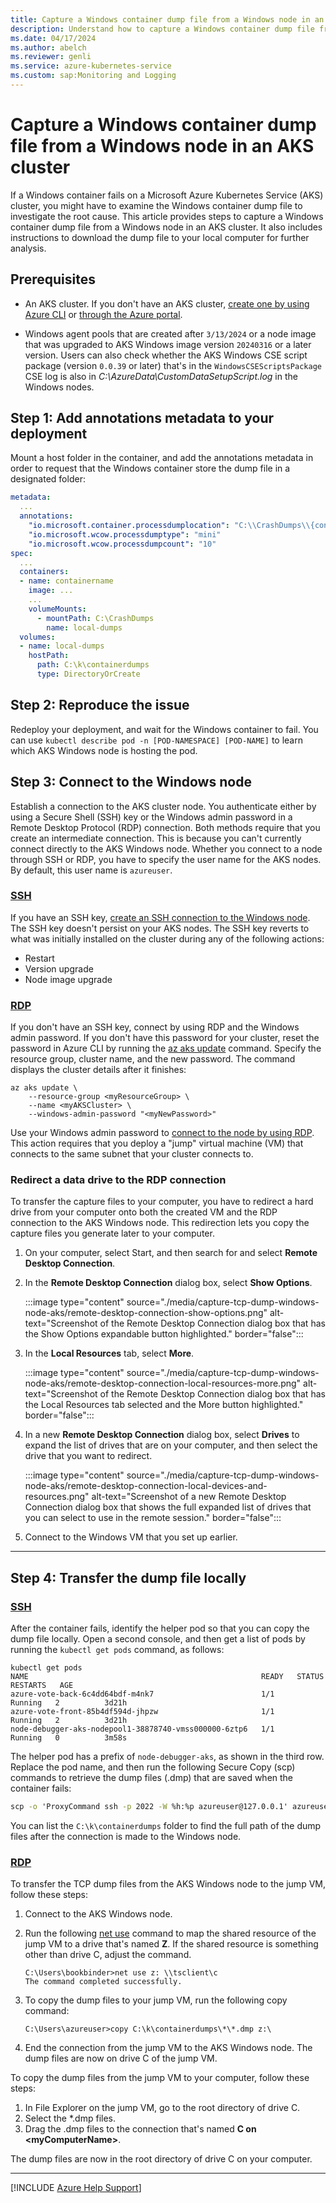 ```yaml
---
title: Capture a Windows container dump file from a Windows node in an AKS cluster
description: Understand how to capture a Windows container dump file from a Windows node within an Azure Kubernetes Service (AKS) cluster.
ms.date: 04/17/2024
ms.author: abelch
ms.reviewer: genli
ms.service: azure-kubernetes-service
ms.custom: sap:Monitoring and Logging
---
```

# Capture a Windows container dump file from a Windows node in an AKS cluster

If a Windows container fails on a Microsoft Azure Kubernetes Service (AKS) cluster, you might have to examine the Windows container dump file to investigate the root cause. This article provides steps to capture a Windows container dump file from a Windows node in an AKS cluster. It also includes instructions to download the dump file to your local computer for further analysis.

## Prerequisites

- An AKS cluster. If you don't have an AKS cluster, [create one by using Azure CLI](/azure/aks/kubernetes-walkthrough) or [through the Azure portal](/azure/aks/kubernetes-walkthrough-portal).

- Windows agent pools that are created after `3/13/2024` or a node image that was upgraded to AKS Windows image version `20240316` or a later version. Users can also check whether the AKS Windows CSE script package (version `0.0.39` or later) that's in the `WindowsCSEScriptsPackage` CSE log is also in *C:\AzureData\CustomDataSetupScript.log* in the Windows nodes.

## Step 1: Add annotations metadata to your deployment

Mount a host folder in the container, and add the annotations metadata in order to request that the Windows container store the dump file in a designated folder:

```yaml
metadata:
  ...
  annotations:
    "io.microsoft.container.processdumplocation": "C:\\CrashDumps\\{container_id}"
    "io.microsoft.wcow.processdumptype": "mini"
    "io.microsoft.wcow.processdumpcount": "10"
spec:
  ...
  containers:
  - name: containername
    image: ...
    ...
    volumeMounts:
      - mountPath: C:\CrashDumps
        name: local-dumps
  volumes:
  - name: local-dumps
    hostPath:
      path: C:\k\containerdumps
      type: DirectoryOrCreate
```

## Step 2: Reproduce the issue

Redeploy your deployment, and wait for the Windows container to fail. You can use `kubectl describe pod -n [POD-NAMESPACE] [POD-NAME]` to learn which AKS Windows node is hosting the pod.

## Step 3: Connect to the Windows node

Establish a connection to the AKS cluster node. You authenticate either by using a Secure Shell (SSH) key or the Windows admin password in a Remote Desktop Protocol (RDP) connection. Both methods require that you create an intermediate connection. This is because you can't currently connect directly to the AKS Windows node. Whether you connect to a node through SSH or RDP, you have to specify the user name for the AKS nodes. By default, this user name is `azureuser`.

### [SSH](#tab/ssh)

If you have an SSH key, [create an SSH connection to the Windows node](/azure/aks/ssh#create-the-ssh-connection-to-a-windows-node). The SSH key doesn't persist on your AKS nodes. The SSH key reverts to what was initially installed on the cluster during any of the following actions:

- Restart
- Version upgrade
- Node image upgrade

### [RDP](#tab/rdp)

If you don't have an SSH key, connect by using RDP and the Windows admin password. If you don't have this password for your cluster, reset the password in Azure CLI by running the [az aks update](/cli/azure/aks#az-aks-update) command. Specify the resource group, cluster name, and the new password. The command displays the cluster details after it finishes:

```azurecli-interactivel
az aks update \
    --resource-group <myResourceGroup> \
    --name <myAKSCluster> \
    --windows-admin-password "<myNewPassword>"
```

Use your Windows admin password to [connect to the node by using RDP](/azure/aks/rdp). This action requires that you deploy a "jump" virtual machine (VM) that connects to the same subnet that your cluster connects to.

### Redirect a data drive to the RDP connection

To transfer the capture files to your computer, you have to redirect a hard drive from your computer onto both the created VM and the RDP connection to the AKS Windows node. This redirection lets you copy the capture files you generate later to your computer.

1. On your computer, select Start, and then search for and select **Remote Desktop Connection**.

1. In the **Remote Desktop Connection** dialog box, select **Show Options**.

    :::image type="content" source="./media/capture-tcp-dump-windows-node-aks/remote-desktop-connection-show-options.png" alt-text="Screenshot of the Remote Desktop Connection dialog box that has the Show Options expandable button highlighted." border="false":::
1. In the **Local Resources** tab, select **More**.

    :::image type="content" source="./media/capture-tcp-dump-windows-node-aks/remote-desktop-connection-local-resources-more.png" alt-text="Screenshot of the Remote Desktop Connection dialog box that has the Local Resources tab selected and the More button highlighted." border="false":::
1. In a new **Remote Desktop Connection** dialog box, select **Drives** to expand the list of drives that are on your computer, and then select the drive that you want to redirect.

    :::image type="content" source="./media/capture-tcp-dump-windows-node-aks/remote-desktop-connection-local-devices-and-resources.png" alt-text="Screenshot of a new Remote Desktop Connection dialog box that shows the full expanded list of drives that you can select to use in the remote session." border="false":::

1. Connect to the Windows VM that you set up earlier.

---

## Step 4: Transfer the dump file locally

### [SSH](#tab/ssh)

After the container fails, identify the helper pod so that you can copy the dump file locally. Open a second console, and then get a list of pods by running the `kubectl get pods` command, as follows:

```output
kubectl get pods
NAME                                                    READY   STATUS    RESTARTS   AGE
azure-vote-back-6c4dd64bdf-m4nk7                        1/1     Running   2          3d21h
azure-vote-front-85b4df594d-jhpzw                       1/1     Running   2          3d21h
node-debugger-aks-nodepool1-38878740-vmss000000-6ztp6   1/1     Running   0          3m58s
```

The helper pod has a prefix of `node-debugger-aks`, as shown in the third row. Replace the pod name, and then run the following Secure Copy (scp) commands to retrieve the dump files (.dmp) that are saved when the container fails:

```cmd
scp -o 'ProxyCommand ssh -p 2022 -W %h:%p azureuser@127.0.0.1' azureuser@10.240.0.97:/C:/k/containerdumps/{container_id}/{application}.dmp .
```

You can list the `C:\k\containerdumps` folder to find the full path of the dump files after the connection is made to the Windows node.

### [RDP](#tab/rdp)

To transfer the TCP dump files from the AKS Windows node to the jump VM, follow these steps:

1. Connect to the AKS Windows node.
1. Run the following [net use](/previous-versions/windows/it-pro/windows-server-2012-r2-and-2012/gg651155(v=ws.11)) command to map the shared resource of the jump VM to a drive that's named **Z**. If the shared resource is something other than drive C, adjust the command.

    ```output
    C:\Users\bookbinder>net use z: \\tsclient\c
    The command completed successfully.
    ```

1. To copy the dump files to your jump VM, run the following copy command:

    ```output
    C:\Users\azureuser>copy C:\k\containerdumps\*\*.dmp z:\
    ```

1. End the connection from the jump VM to the AKS Windows node. The dump files are now on drive C of the jump VM.

To copy the dump files from the jump VM to your computer, follow these steps:

1. In File Explorer on the jump VM, go to the root directory of drive C.
1. Select the *.dmp files.
1. Drag the .dmp files to the connection that's named **C on \<myComputerName>**.

The dump files are now in the root directory of drive C on your computer.

---

[!INCLUDE [Azure Help Support](../../../includes/azure-help-support.md)]
